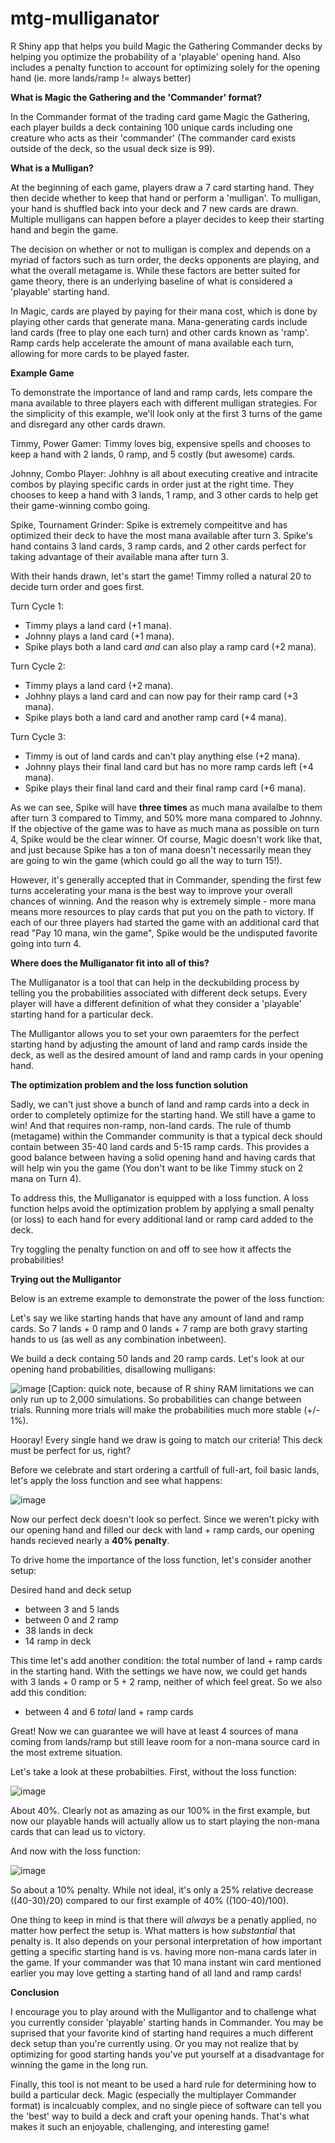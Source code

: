 # mtg-mulliganator
R Shiny app that helps you build Magic the Gathering Commander decks by helping you optimize the probability of a 'playable' opening hand. Also includes a penalty function to account for optimizing solely for the opening hand (ie. more lands/ramp != always better)

**What is Magic the Gathering and the 'Commander' format?**

In the Commander format of the trading card game Magic the Gathering, each player builds a deck containing 100 unique cards including one creature who acts as their 'commander' (The commander card exists outside of the deck, so the usual deck size is 99).

**What is a Mulligan?**

At the beginning of each game, players draw a 7 card starting hand. They then decide whether to keep that hand or perform a 'mulligan'. To mulligan, your hand is shuffled back into your deck and 7 new cards are drawn. Multiple mulligans can happen before a player decides to keep their starting hand and begin the game.

The decision on whether or not to mulligan is complex and depends on a myriad of factors such as turn order, the decks opponents are playing, and what the overall metagame is. While these factors are better suited for game theory, there is an underlying baseline of what is considered a 'playable' starting hand. 

In Magic, cards are played by paying for their mana cost, which is done by playing other cards that generate mana. Mana-generating cards include land cards (free to play one each turn) and other cards known as 'ramp'. Ramp cards help accelerate the amount of mana available each turn, allowing for more cards to be played faster.

**Example Game**

To demonstrate the importance of land and ramp cards, lets compare the mana available to three players each with different mulligan strategies. For the simplicity of this example, we'll look only at the first 3 turns of the game and disregard any other cards drawn.

Timmy, Power Gamer: Timmy loves big, expensive spells and chooses to keep a hand with 2 lands, 0 ramp, and 5 costly (but awesome) cards.

Johnny, Combo Player: Johhny is all about executing creative and intracite combos by playing specific cards in order just at the right time. They chooses to keep a hand with 3 lands, 1 ramp, and 3 other cards to help get their game-winning combo going.

Spike, Tournament Grinder: Spike is extremely compeititve and has optimized their deck to have the most mana available after turn 3. Spike's hand contains 3 land cards, 3 ramp cards, and 2 other cards perfect for taking advantage of their available mana after turn 3.

With their hands drawn, let's start the game! Timmy rolled a natural 20 to decide turn order and goes first.

Turn Cycle 1:
- Timmy plays a land card (+1 mana).
- Johnny plays a land card (+1 mana).
- Spike plays both a land card _and_ can also play a ramp card (+2 mana).

Turn Cycle 2:
- Timmy plays a land card (+2 mana).
- Johhny plays a land card and can now pay for their ramp card (+3 mana).
- Spike plays both a land card and another ramp card (+4 mana).

Turn Cycle 3:
- Timmy is out of land cards and can't play anything else (+2 mana).
- Johnny plays their final land card but has no more ramp cards left (+4 mana).
- Spike plays their final land card and their final ramp card (+6 mana).

As we can see, Spike will have **three times** as much mana availalbe to them after turn 3 compared to Timmy, and 50% more mana compared to Johnny. If the objective of the game was to have as much mana as possible on turn 4, Spike would be the clear winner. Of course, Magic doesn't work like that, and just because Spike has a ton of mana doesn't necessarily mean they are going to win the game (which could go all the way to turn 15!). 

However, it's generally accepted that in Commander, spending the first few turns accelerating your mana is the best way to improve your overall chances of winning. And the reason why is extremely simple - more mana means more resources to play cards that put you on the path to victory. If each of our three players had started the game with an additional card that read "Pay 10 mana, win the game", Spike would be the undisputed favorite going into turn 4.

**Where does the Mulliganator fit into all of this?**

The Mulliganator is a tool that can help in the deckubilding process by telling you the probabilities associated with different deck setups. Every player will have a different definition of what they consider a 'playable' starting hand for a particular deck. 

The Mulligantor allows you to set your own paraemters for the perfect starting hand by adjusting the amount of land and ramp cards inside the deck, as well as the desired amount of land and ramp cards in your opening hand.

**The optimization problem and the loss function solution**

Sadly, we can't just shove a bunch of land and ramp cards into a deck in order to completely optimize for the starting hand. We still have a game to win! And that requires non-ramp, non-land cards. The rule of thumb (metagame) within the Commander community is that a typical deck should contain between 35-40 land cards and 5-15 ramp cards. This provides a good balance between having a solid opening hand and having cards that will help win you the game (You don't want to be like Timmy stuck on 2 mana on Turn 4).

To address this, the Mulliganator is equipped with a loss function. A loss function helps avoid the optimization problem by applying a small penalty (or loss) to each hand for every additional land or ramp card added to the deck.

Try toggling the penalty function on and off to see how it affects the probabilities!

**Trying out the Mulligantor**

Below is an extreme example to demonstrate the power of the loss function:

Let's say we like starting hands that have any amount of land and ramp cards. So 7 lands + 0 ramp and 0 lands + 7 ramp are both gravy starting hands to us (as well as any combination inbetween).

We build a deck containg 50 lands and 20 ramp cards. Let's look at our opening hand probabilities, disallowing mulligans:

![image](https://user-images.githubusercontent.com/123254289/213925470-196f450a-ef98-4214-935a-277984a636f8.png)
[Caption: quick note, because of R shiny RAM limitations we can only run up to 2,000 simulations. So probabilities can change between trials. Running more trials will make the probabilities much more stable (+/- 1%).

Hooray! Every single hand we draw is going to match our criteria! This deck must be perfect for us, right? 

Before we celebrate and start ordering a cartfull of full-art, foil basic lands, let's apply the loss function and see what happens:

![image](https://user-images.githubusercontent.com/123254289/213925525-dd6ac30e-10f8-4d65-87a7-b69a8cb77eb6.png)

Now our perfect deck doesn't look so perfect. Since we weren't picky with our opening hand and filled our deck with land + ramp cards, our opening hands recieved nearly a **40% penalty**.

To drive home the importance of the loss function, let's consider another setup:

Desired hand and deck setup
- between 3 and 5 lands
- between 0 and 2 ramp
- 38 lands in deck
- 14 ramp in deck

This time let's add another condition: the total number of land + ramp cards in the starting hand. With the settings we have now, we could get hands with 3 lands + 0 ramp or 5 + 2 ramp, neither of which feel great. So we also add this condition:
- between 4 and 6 _total_ land + ramp cards

Great! Now we can guarantee we will have at least 4 sources of mana coming from lands/ramp but still leave room for a non-mana source card in the most extreme situation.

Let's take a look at these probabilties. First, without the loss function:

![image](https://user-images.githubusercontent.com/123254289/213926124-27feafc1-50af-4862-8f9d-615c6f311348.png)

About 40%. Clearly not as amazing as our 100% in the first example, but now our playable hands will actually allow us to start playing the non-mana cards that can lead us to victory. 

And now with the loss function:

![image](https://user-images.githubusercontent.com/123254289/213926257-44ed3210-451c-47ef-a1e8-d7aceb958f2b.png)

So about a 10% penalty. While not ideal, it's only a 25% relative decrease ((40-30)/20) compared to our first example of 40% ((100-40)/100). 

One thing to keep in mind is that there will _always_ be a penatly applied, no matter how perfect the setup is. What matters is how _substantial_ that penalty is. It also depends on your personal interpretation of how important getting a specific starting hand is vs. having more non-mana cards later in the game. If your commander was that 10 mana instant win card mentioned earlier you may love getting a starting hand of all land and ramp cards!

**Conclusion**

I encourage you to play around with the Mulligantor and to challenge what you currently consider 'playable' starting hands in Commander. You may be suprised that your favorite kind of starting hand requires a much different deck setup than you're currently using. Or you may not realize that by optimizing for good starting hands you've put yourself at a disadvantage for winning the game in the long run.

Finally, this tool is not meant to be used a hard rule for determining how to build a particular deck. Magic (especially the multiplayer Commander format) is incalcuably complex, and no single piece of software can tell you the 'best' way to build a deck and craft your opening hands. That's what makes it such an enjoyable, challenging, and interesting game!
